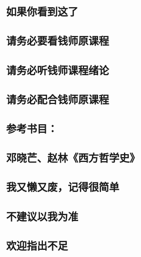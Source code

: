 # 如果你看到这了

# 请务必要看钱师原课程

# 请务必听钱师课程绪论

# 请务必配合钱师原课程

# 参考书目：

# 邓晓芒、赵林《西方哲学史》

# 我又懒又废，记得很简单

# 不建议以我为准

# 欢迎指出不足







